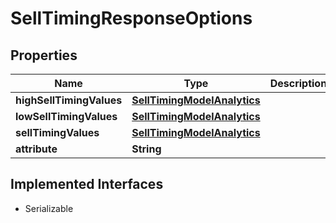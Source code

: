 

# SellTimingResponseOptions


## Properties

Name | Type | Description | Notes
------------ | ------------- | ------------- | -------------
**highSellTimingValues** | [**SellTimingModelAnalytics**](SellTimingModelAnalytics.md) |  |  [optional]
**lowSellTimingValues** | [**SellTimingModelAnalytics**](SellTimingModelAnalytics.md) |  |  [optional]
**sellTimingValues** | [**SellTimingModelAnalytics**](SellTimingModelAnalytics.md) |  |  [optional]
**attribute** | **String** |  |  [optional]


## Implemented Interfaces

* Serializable


